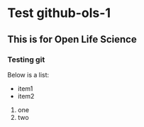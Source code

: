 # Test github-ols-1

## This is for Open Life Science 

### Testing git

Below is a list:
* item1
* item2

1. one 
2. two 

